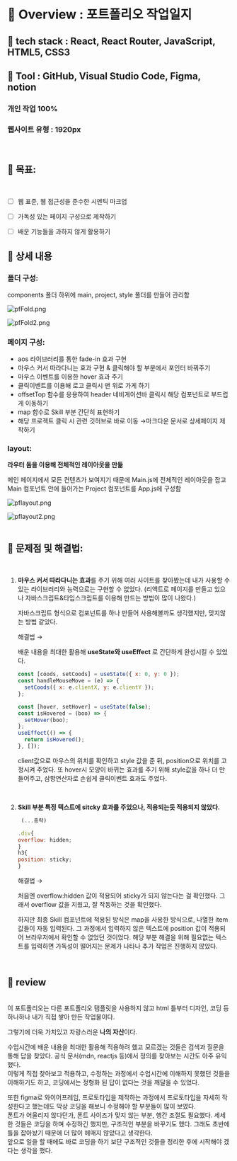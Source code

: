 # 📌 Overview : 포트폴리오 작업일지

## **📝 tech stack : React, React Router, JavaScript, HTML5, CSS3**

## **🔨 Tool : GitHub, Visual Studio Code, Figma, notion**

### **개인 작업 100%**

### **웹사이트 유형 : 1920px**

<br />

## **🔔 목표:**

<br />

- [ ] 웹 표준, 웹 접근성을 준수한 시멘틱 마크업

- [ ] 가독성 있는 페이지 구성으로 제작하기

- [ ] 배운 기능들을 과하지 않게 활용하기

## **📃 상세 내용**

### 폴더 구성:

components 폴더 하위에 main, project, style 폴더를 만들어 관리함

![pfFold.png](https://github.com/yis-park/portfolio/blob/main/%F0%9F%93%8C%20Overview%20%ED%8F%AC%ED%8A%B8%ED%8F%B4%EB%A6%AC%EC%98%A4%20%EC%9E%91%EC%97%85%EC%9D%BC%EC%A7%80%20f5d7273b6c8e4dd98c199c7285722b73/pfFold.png?raw=true)

![pfFold2.png](https://github.com/yis-park/portfolio/blob/main/%F0%9F%93%8C%20Overview%20%ED%8F%AC%ED%8A%B8%ED%8F%B4%EB%A6%AC%EC%98%A4%20%EC%9E%91%EC%97%85%EC%9D%BC%EC%A7%80%20f5d7273b6c8e4dd98c199c7285722b73/pfFold2.png?raw=true)

### **페이지 구성:**

- aos 라이브러리를 통한 fade-in 효과 구현
- 마우스 커서 따라다니는 효과 구현 & 클릭해야 할 부분에서 포인터 바꿔주기
- 마우스 이벤트를 이용한 hover 효과 주기
- 클릭이벤트를 이용해 로고 클릭시 맨 위로 가게 하기
- offsetTop 함수를 응용하여 header 네비게이션바 클릭시 해당 컴포넌트로 부드럽게 이동하기
- map 함수로 Skill 부분 간단히 표현하기
- 해당 프로젝트 클릭 시 관련 깃허브로 바로 이동 →마크다운 문서로 상세페이지 제작하기

### **layout:**

**라우터 돔을 이용해 전체적인 레이아웃을 만듦**

메인 페이지에서 모든 컨텐츠가 보여지기 때문에 Main.js에 전체적인 레이아웃을 잡고 Main 컴포넌트 안에 들어가는 Project 컴포넌트를 App.js에 구성함

![pflayout.png](https://github.com/yis-park/portfolio/blob/main/%F0%9F%93%8C%20Overview%20%ED%8F%AC%ED%8A%B8%ED%8F%B4%EB%A6%AC%EC%98%A4%20%EC%9E%91%EC%97%85%EC%9D%BC%EC%A7%80%20f5d7273b6c8e4dd98c199c7285722b73/pflayout.png?raw=true)

![pflayout2.png](https://github.com/yis-park/portfolio/blob/main/%F0%9F%93%8C%20Overview%20%ED%8F%AC%ED%8A%B8%ED%8F%B4%EB%A6%AC%EC%98%A4%20%EC%9E%91%EC%97%85%EC%9D%BC%EC%A7%80%20f5d7273b6c8e4dd98c199c7285722b73/pflayout2.png?raw=true)
<br />
<br />

## 👏 문제점 및 해결법:

<br />

1. **마우스 커서 따라다니는 효과**를 주기 위해 여러 사이트를 찾아봤는데 내가 사용할 수 있는 라이브러리와 능력으로는 구현할 수 없었다. (리액트로 페이지를 만들고 있으나 자바스크립트&타입스크립트를 이용해 만드는 방법이 많이 나왔다.)

   자바스크립트 형식으로 컴포넌트를 하나 만들어 사용해볼까도 생각했지만, 맞지않는 방법 같았다.

   해결법 →

   배운 내용을 최대한 활용해 **useState와 useEffect** 로 간단하게 완성시킬 수 있었다.

   ```jsx
   const [coods, setCoods] = useState({ x: 0, y: 0 });
   const handleMouseMove = (e) => {
     setCoods({ x: e.clientX, y: e.clientY });
   };

   const [hover, setHover] = useState(false);
   const isHovered = (boo) => {
     setHover(boo);
   };
   useEffect(() => {
     return isHovered();
   }, []);
   ```

   client값으로 마우스의 위치를 확인하고 style 값을 준 뒤, position으로 위치를 고정시켜 주었다. 또 hover시 모양이 바뀌는 효과를 주기 위해 style값을 하나 더 만들어주고, 삼항연산자로 손쉽게 클릭이벤트 효과도 주었다.

   <br />

2. **Skill 부분 특정 텍스트에 sitcky 효과를 주었으나, 적용되는듯 적용되지 않았다.**

   ```jsx
   	(...중략)

   .div{
   overflow: hidden;
   }
   h3{
   position: sticky;
   }
   ```

   해결법 →

   처음엔 overflow:hidden 값이 적용되어 sticky가 되지 않는다는 걸 확인했다. 그래서 overflow 값을 지웠고, 잘 작동하는 것을 확인했다.

   하지만 최종 Skill 컴포넌트에 적용된 방식은 map을 사용한 방식으로, 나열한 item 값들이 자동 입력된다. 그 과정에서 입력하지 않은 텍스트에 position 값이 적용되어 브라우저에서 확인할 수 없었던 것이었다. 해당 부분 해결을 위해 필요없는 텍스트를 입력하면 가독성이 떨어지는 문제가 나타나 추가 작업은 진행하지 않았다.

<br />

## **📃 review**

<br />
이 포트폴리오는 다른 포트폴리오 탬플릿을 사용하지 않고 html 틀부터 디자인, 코딩 등 하나하나 내가 직접 쌓아 만든 작업물이다.

그렇기에 더욱 가치있고 자랑스러운 **나의 자산**이다.

수업시간에 배운 내용을 최대한 활용해 적용하려 했고 모르겠는 것들은 검색과 질문을 통해 답을 찾았다. 공식 문서(mdn, reactjs 등)에서 정의를 찾아보는 시간도 아주 유익했다.  
이렇게 직접 찾아보고 적용하고, 수정하는 과정에서 수업시간에 이해하지 못했던 것들을 이해하기도 하고, 코딩에서는 정형화 된 답이 없다는 것을 깨달을 수 있었다.

또한 figma로 와이어프레임, 프로토타입을 제작하는 과정에서 프로토타입을 자세히 작성한다고 했는데도 막상 코딩을 해보니 수정해야 할 부분들이 많이 보였다.  
폰트가 어울리지 않다던가, 폰트 사이즈가 맞지 않는 부분, 행간 조절도 필요했다.
세세한 것들은 코딩을 하며 수정하긴 했지만, 구조적인 부분을 바꾸기도 했다.
그래도 초반에 틀을 잡아놨기 때문에 더 많이 헤매지 않았다고 생각한다.  
앞으로 일을 할 때에도 바로 코딩을 하기 보단 구조적인 것들을 정리한 후에 시작해야 겠다는 생각을 했다.
